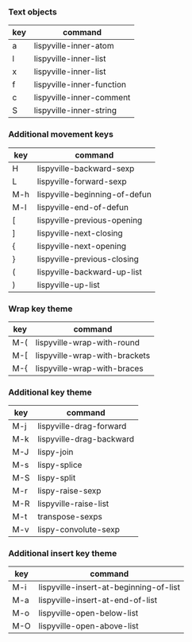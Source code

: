 ### Text objects
| key | command                   |
| --- | ------------------------- |
| a   | lispyville-inner-atom     |
| l   | lispyville-inner-list     |
| x   | lispyville-inner-list     |
| f   | lispyville-inner-function |
| c   | lispyville-inner-comment  |
| S   | lispyville-inner-string   |

### Additional movement keys
| key | command                       |
| --- | ----------------------------- |
| H   | lispyville-backward-sexp      |
| L   | lispyville-forward-sexp       |
| M-h | lispyville-beginning-of-defun |
| M-l | lispyville-end-of-defun       |
| [   | lispyville-previous-opening   |
| ]   | lispyville-next-closing       |
| {   | lispyville-next-opening       |
| }   | lispyville-previous-closing   |
| (   | lispyville-backward-up-list   |
| )   | lispyville-up-list            |

### Wrap key theme
| key | command                       |
| --- | ----------------------------- |
| M-( | lispyville-wrap-with-round    |
| M-[ | lispyville-wrap-with-brackets |
| M-{ | lispyville-wrap-with-braces   |

### Additional key theme
| key | command                  |
| --- | ------------------------ |
| M-j | lispyville-drag-forward  |
| M-k | lispyville-drag-backward |
| M-J | lispy-join               |
| M-s | lispy-splice             |
| M-S | lispy-split              |
| M-r | lispy-raise-sexp         |
| M-R | lispyville-raise-list    |
| M-t | transpose-sexps          |
| M-v | lispy-convolute-sexp     |

### Additional insert key theme
| key | command                                |
| --- | -------------------------------------- |
| M-i | lispyville-insert-at-beginning-of-list |
| M-a | lispyville-insert-at-end-of-list       |
| M-o | lispyville-open-below-list             |
| M-O | lispyville-open-above-list             |
